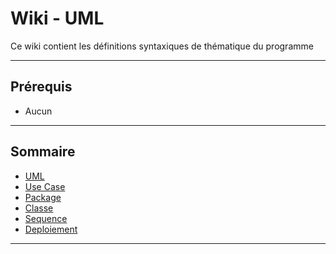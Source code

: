 # Wiki - UML

Ce wiki contient les définitions syntaxiques de thématique du programme
___

## Prérequis

* Aucun

___

## Sommaire

* [UML](https://github.com/seeren-training/UML/wiki/01)
* [Use Case](https://github.com/seeren-training/UML/wiki/02)
* [Package](https://github.com/seeren-training/UML/wiki/03)
* [Classe](https://github.com/seeren-training/UML/wiki/04)
* [Sequence](https://github.com/seeren-training/UML/wiki/05)
* [Deploiement](https://github.com/seeren-training/UML/wiki/06)

___
